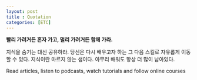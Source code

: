 ```yaml
---
layout: post
title : Quotation
categories: [ETC]
---
```


**빨리 가려거든 혼자 가고, 멀리 가려거든 함께 가라.**

지식을 숨기는 대신 공유하라. 당신은 다시 배우고자 하는 그 다음 스킬로 자유롭게 이동할 수 있다. 지식이란 마르지 않는 샘이다. 아무리 배워도 항상 더 많이 남아있다.

Read articles, listen to podcasts, watch tutorials and follow online courses